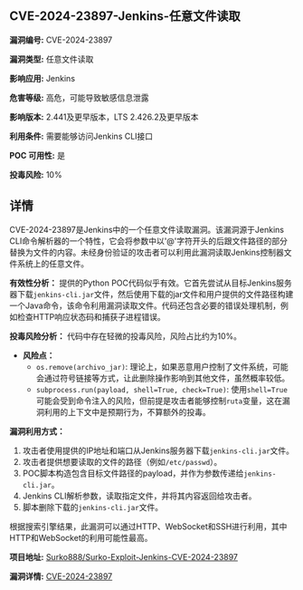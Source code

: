 ## CVE-2024-23897-Jenkins-任意文件读取

**漏洞编号:** CVE-2024-23897

**漏洞类型:** 任意文件读取

**影响应用:** Jenkins

**危害等级:** 高危，可能导致敏感信息泄露

**影响版本:** 2.441及更早版本，LTS 2.426.2及更早版本

**利用条件:** 需要能够访问Jenkins CLI接口

**POC 可用性:** 是

**投毒风险:** 10%

## 详情

CVE-2024-23897是Jenkins中的一个任意文件读取漏洞。该漏洞源于Jenkins CLI命令解析器的一个特性，它会将参数中以'@'字符开头的后跟文件路径的部分替换为文件的内容。未经身份验证的攻击者可以利用此漏洞读取Jenkins控制器文件系统上的任意文件。

**有效性分析：**
提供的Python POC代码似乎有效。它首先尝试从目标Jenkins服务器下载`jenkins-cli.jar`文件，然后使用下载的jar文件和用户提供的文件路径构建一个Java命令，该命令利用漏洞读取文件。代码还包含必要的错误处理机制，例如检查HTTP响应状态码和捕获子进程错误。

**投毒风险分析：**
代码中存在轻微的投毒风险，风险占比约为10%。

*   **风险点：**
    *   `os.remove(archivo_jar)`: 理论上，如果恶意用户控制了文件系统，可能会通过符号链接等方式，让此删除操作影响到其他文件，虽然概率较低。
    *   `subprocess.run(payload, shell=True, check=True)`: 使用`shell=True`可能会受到命令注入的风险，但前提是攻击者能够控制`ruta`变量，这在漏洞利用的上下文中是预期行为，不算额外的投毒。

**漏洞利用方式：**
1.  攻击者使用提供的IP地址和端口从Jenkins服务器下载`jenkins-cli.jar`文件。
2.  攻击者提供想要读取的文件的路径（例如`/etc/passwd`）。
3.  POC脚本构造包含目标文件路径的payload，并作为参数传递给`jenkins-cli.jar`。
4.  Jenkins CLI解析参数，读取指定文件，并将其内容返回给攻击者。
5.  脚本删除下载的`jenkins-cli.jar`文件。

根据搜索引擎结果，此漏洞可以通过HTTP、WebSocket和SSH进行利用，其中HTTP和WebSocket的利用可能性最高。


**项目地址:** [Surko888/Surko-Exploit-Jenkins-CVE-2024-23897](https://github.com/Surko888/Surko-Exploit-Jenkins-CVE-2024-23897)

**漏洞详情:** [CVE-2024-23897](https://nvd.nist.gov/vuln/detail/CVE-2024-23897)